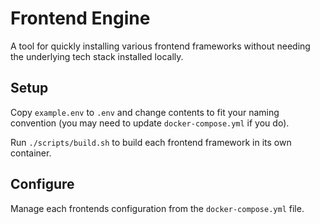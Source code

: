 # Frontend Engine

A tool for quickly installing various frontend frameworks without needing the underlying tech stack installed locally.

## Setup

Copy `example.env` to `.env` and change contents to fit your naming convention (you may need to update `docker-compose.yml` if you do).

Run `./scripts/build.sh` to build each frontend framework in its own container.


## Configure

Manage each frontends configuration from the `docker-compose.yml` file.
